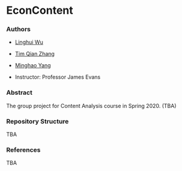 # EconContent

### Authors

- [Linghui Wu](https://github.com/linghui-wu)
- [Tim Qian Zhang](https://github.com/timqzhang)
- [Minghao Yang](https://github.com/WMhYang)

- Instructor: Professor James Evans



### Abstract

The group project for Content Analysis course in Spring 2020. (TBA)



### Repository Structure

TBA



### References

TBA